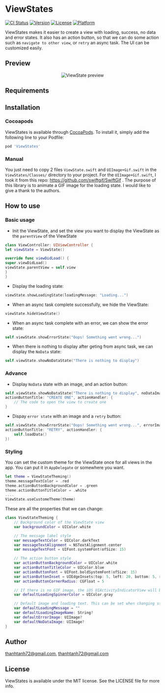 # ViewStates

[![CI Status](https://img.shields.io/travis/thanhtanh72@gmail.com/ViewStates.svg?style=flat)](https://travis-ci.org/thanhtanh72@gmail.com/ViewStates)
[![Version](https://img.shields.io/cocoapods/v/ViewStates.svg?style=flat)](https://cocoapods.org/pods/ViewStates)
[![License](https://img.shields.io/cocoapods/l/ViewStates.svg?style=flat)](https://cocoapods.org/pods/ViewStates)
[![Platform](https://img.shields.io/cocoapods/p/ViewStates.svg?style=flat)](https://cocoapods.org/pods/ViewStates)

ViewStates makes it easier to create a view with loading, success, no data and error states. It also has an action button, so that we can do some action such as `navigate to other view`, or `retry` an async task. The UI can be customized easily.

## Preview

<p align="center">
<img src="https://github.com/thanhtanh/ViewStates/blob/master/images/custom_theme.gif" title="ViewState preview">
</p>


## Requirements

## Installation
### Cocoapods
ViewStates is available through [CocoaPods](https://cocoapods.org). To install it, simply add the following line to your Podfile:

```ruby
pod 'ViewStates'
```

### Manual
You just need to copy 2 files `ViewState.swift` and `UIImage+Gif.swift` in the `ViewStates/Classes/` directory to your project. For the `UIImage+Gif.swift`, I took it from this repo: https://github.com/swiftgif/SwiftGif . The purpose of this library is to animate a GIF image for the loading state. I would like to give a thank to the authors.

## How to use
### Basic usage
- Init the ViewState, and set the view you want to display the ViewState as the `parentView` of the ViewState

``` swift
class ViewController: UIViewController {
let viewState = ViewState()

override func viewDidLoad() {
super.viewDidLoad()
viewState.parentView = self.view
}
}
```
- Display the loading state:
``` swift
viewState.showLoadingState(loadingMessage: "Loading...")
```
- When an async task complete successfully, we hide the ViewState:
``` swift
viewState.hideViewState()
```
- When an async task complete with an error, we can show the error state:
``` swift
self.viewState.showErrorState("Oops! Something went wrong...")
```
- When there is nothing to display after geting from async task, we can display the `NoData` state:
``` swift
self.viewState.showNoDataState("There is nothing to display")
```
### Advance
- Display `NoData` state with an image, and an action button:
``` swift
self.viewState.showNoDataState("There is nothing to display", noDataImage: UIImage(named: "no_data",
actionButtonTitle: "CREATE ONE", actionHandler: {
    // The code to open the view to create one
}
```
- Dispay `error state` with an image and a `retry` button:
``` swift
self.viewState.showErrorState("Oops! Something went wrong...", errorImage: UIImage(named: "error", 
actionButtonTitle: "RETRY", actionHandler: {
    self.loadData()
})
```

### Styling
You can set the custom theme for the ViewState once for all views in the app. You can put it in `AppDelegate` or somewhere you want.
``` swift
let theme = ViewStateTheming()
theme.messageTextColor = .red
theme.actionButtonBackgroundColor = .green
theme.actionButtonTitleColor = .white
....
ViewState.useCustomeTheme(theme)
```

These are all the properties that we can change:
``` swift
class ViewStateTheming {
    // Background color of the ViewState view
    var backgroundColor = UIColor.white

    // The message label style
    var messageTextColor = UIColor.darkText
    var messageTextAlignment = NSTextAlignment.center
    var messageTextFont = UIFont.systemFont(ofSize: 15)

    // The action button style
    var actionButtonBackgroundColor = UIColor.white
    var actionButtonTitleColor = UIColor.blue
    var actionButtonFont = UIFont.boldSystemFont(ofSize: 15)
    var actionButtonInset = UIEdgeInsets(top: 5, left: 20, bottom: 5, right: 20)
    var actionButtonCornerRadius: CGFloat = 5

    // If there is no GIF image, the iOS UIActivityIndicatorView will be used
    var defaultLoadingSpinnerColor = UIColor.gray

    // Default image and loading text. This can be set when changing state for a special view
    var defaultLoadingMessage = ""
    var defaultLoadingImageName: String?
    var defaultErrorImage: UIImage?
    var defaultNoDataImage: UIImage?
}
```

## Author

thanhtanh72@gmail.com, thanhtanh72@gmail.com

## License

ViewStates is available under the MIT license. See the LICENSE file for more info.
